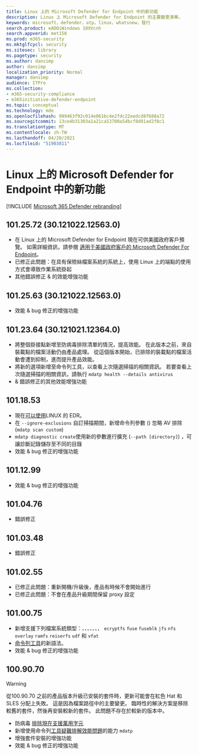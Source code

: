 ```yaml
---
title: Linux 上的 Microsoft Defender for Endpoint 中的新功能
description: Linux 上 Microsoft Defender for Endpoint 的主要變更清單。
keywords: microsoft，defender，atp，linux，whatsnew，發行
search.product: eADQiWindows 10XVcnh
search.appverid: met150
ms.prod: m365-security
ms.mktglfcycl: security
ms.sitesec: library
ms.pagetype: security
ms.author: dansimp
author: dansimp
localization_priority: Normal
manager: dansimp
audience: ITPro
ms.collection:
- m365-security-compliance
- m365initiative-defender-endpoint
ms.topic: conceptual
ms.technology: mde
ms.openlocfilehash: 999463f92c014e061bc4e2fdc22eedcd8f680a72
ms.sourcegitcommit: 13ce4b31303a1a21ca53700a54bcf8d91ad2f8c1
ms.translationtype: MT
ms.contentlocale: zh-TW
ms.lasthandoff: 04/20/2021
ms.locfileid: "51903811"
---
```

# <a name="whats-new-in-microsoft-defender-for-endpoint-on-linux"></a>Linux 上的 Microsoft Defender for Endpoint 中的新功能

[!INCLUDE [Microsoft 365 Defender rebranding](../../includes/microsoft-defender.md)]

## <a name="1012572-30121022125630"></a>101.25.72 (30.121022.12563.0) 

- 在 Linux 上的 Microsoft Defender for Endpoint 現在可供美國政府客戶預覽。 如需詳細資訊，請參閱 [適用于美國政府客戶的 Microsoft Defender For Endpoint](gov.md)。
- 已修正此問題：在具有保險絲檔案系統的系統上，使用 Linux 上的端點的使用方式會導致作業系統掛起
- 其他錯誤修正 & 的效能增強功能

## <a name="1012563-30121022125630"></a>101.25.63 (30.121022.12563.0) 

- 效能 & bug 修正的增強功能

## <a name="1012364-30121021123640"></a>101.23.64 (30.121021.12364.0) 

- 將整個掛接點新增至防病毒排除清單的情況，提高效能。 在此版本之前，來自裝載點的檔案活動仍由產品處理。 從這個版本開始，已排除的裝載點的檔案活動會遭到抑制，進而提升產品效能。
- 將新的選項新增至命令列工具，以查看上次隨選掃描的相關資訊。 若要查看上次隨選掃描的相關資訊，請執行 `mdatp health --details antivirus`
- & 錯誤修正的其他效能增強功能

## <a name="1011853"></a>101.18.53

- 現在[可以使用](https://techcommunity.microsoft.com/t5/microsoft-defender-for-endpoint/edr-for-linux-is-now-is-generally-available/ba-p/2048539)LINUX 的 EDR。
- 在 `--ignore-exclusions` 自訂掃描期間，新增命令列參數 () 忽略 AV 排除 (`mdatp scan custom`) 
- `mdatp diagnostic create`使用新的參數進行擴充 (`--path [directory]`) ，可讓診斷記錄儲存至不同的目錄
- 效能 & bug 修正的增強功能

## <a name="1011299"></a>101.12.99

- 效能 & bug 修正的增強功能

## <a name="1010476"></a>101.04.76

- 錯誤修正

## <a name="1010348"></a>101.03.48

- 錯誤修正

## <a name="1010255"></a>101.02.55

- 已修正此問題：重新開機/升級後，產品有時候不會開始進行
- 已修正此問題：不會在產品升級期間保留 proxy 設定

## <a name="1010075"></a>101.00.75

- 新增支援下列檔案系統類型：、、、、、、、 `ecryptfs` `fuse` `fuseblk` `jfs` `nfs` `overlay` `ramfs` `reiserfs` `udf` 和 `vfat`
- [命令列工具](linux-resources.md#configure-from-the-command-line)的新語法。
- 效能 & bug 修正的增強功能

## <a name="1009070"></a>100.90.70

> [!WARNING]
> 從100.90.70 之前的產品版本升級已安裝的套件時，更新可能會在紅色 Hat 和 SLES 分配上失敗。 這是因為檔案路徑中的主要變更。 臨時性的解決方案是移除較舊的套件，然後再安裝較新的套件。 此問題不存在於較新的版本中。

- 防病毒 [排除現在支援萬用字元](linux-exclusions.md#supported-exclusion-types)
- 新增使用命令列[工具疑難排解效能問題](linux-support-perf.md)的能力 `mdatp`
- 增強套件安裝的增強功能
- 效能 & bug 修正的增強功能
